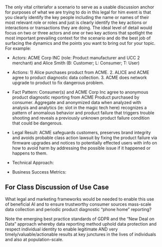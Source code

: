 The only vital criteriafor a scenario to serve as a usable discussion anchor for purposes of what we are trying to do in this legal for him event is that you clearly identify the key people including the name or names of their most relevant role or roles and just is clearly identify the key actions or interactions or transactions they are doing.  The ideal level of detail would focus on two or three actors and one or two key actions that spotlight the most important prevailing context for the scenario and do the best job of surfacing the dynamics and the points you want to bring out for your topic.  For example: 

* Actors: ACME Corp INC (role: Product manufacturer and UCC 2 merchant) and Alice Smith (B: Customer; L: Consumer; T: User)

* Actions: 1) Alice purchases product from ACME. 2. ALICE and ACME agree to product diagnostic data collection. 3. ACME does network upgrade to product to fix dangerous problem. 

* Fact Pattern:  Consumer(s) and ACME Corp Inc agree to anonymous product diagnostic reporting from ACME Product purchased by consumer.   Aggregate and anonymized data when analyzed with analysis and analytics (ie: slot in the magic tech here) recognizes a pattern of  anomalous behavior and product failure that triggers trouble shooting and reveals a previously unknown product failure condition that could be dangerous. 

* Legal Result: ACME safeguards customers, preserves brand integrity and avoids probable class action lawsuit by fixing the product failure via firmware upgrades and notices to potentially effected users with info on how to avoid harm by addressing the possible issue if it happened or happens to them. 

* Technical Approach:

* Business Success Metrics: 


## For Class Discussion of Use Case

What legal and marketing frameworks would be needed to enable this use of beneficial AI and to ensure trustworthy  consumer sources mass-scale data collection and periodic product diagnostic “phone home” reporting?  

Note the emerging best practice standards of GDPR and the “New Deal on Data” approach whereby data reporting method uphold data protection and respect individual identity to enable legitimate AND very timely/valuable/actionable results at key junctures in the lives of individuals and also at population-scale. 

